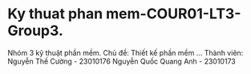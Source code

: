 # Ky thuat phan mem-COUR01-LT3-Group3.
Nhóm 3 kỹ thuật phần mềm.
Chủ đề: Thiết kế phần mềm ...
Thành viên:
Nguyễn Thế Cường - 23010176
Nguyễn Quốc Quang Anh - 23010173
